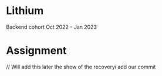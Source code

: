 # Lithium
Backend cohort Oct 2022 - Jan 2023


# Assignment
// Will add this later
the show of the recoveryi add our commit 
